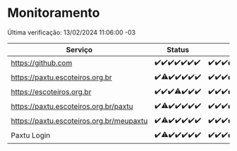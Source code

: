 # Monitoramento

Última verificação: 13/02/2024 11:06:00 -03

|Serviço|Status|Últimas 24h|
|---|---|---|
|https://github.com|<span title="2024-02-06: OK=24">✔️</span><span title="2024-02-07: OK=24">✔️</span><span title="2024-02-08: OK=24">✔️</span><span title="2024-02-09: OK=24">✔️</span><span title="2024-02-10: OK=24">✔️</span><span title="2024-02-11: OK=24">✔️</span><span title="2024-02-12: OK=15">✔️</span>|<span title="12/02/2024 12:06:00 -03 : 200">✔️</span><span title="12/02/2024 13:07:00 -03 : 200">✔️</span><span title="12/02/2024 14:03:00 -03 : 200">✔️</span><span title="12/02/2024 15:07:00 -03 : 200">✔️</span><span title="12/02/2024 16:05:00 -03 : 200">✔️</span><span title="12/02/2024 17:06:00 -03 : 200">✔️</span><span title="12/02/2024 18:04:00 -03 : 200">✔️</span><span title="12/02/2024 19:04:00 -03 : 200">✔️</span><span title="12/02/2024 20:06:00 -03 : 200">✔️</span><span title="12/02/2024 21:30:00 -03 : 200">✔️</span><span title="12/02/2024 22:38:00 -03 : 200">✔️</span><span title="12/02/2024 23:13:00 -03 : 200">✔️</span><span title="13/02/2024 00:07:00 -03 : 200">✔️</span><span title="13/02/2024 01:07:00 -03 : 200">✔️</span><span title="13/02/2024 02:06:00 -03 : 200">✔️</span><span title="13/02/2024 03:08:00 -03 : 200">✔️</span><span title="13/02/2024 04:06:00 -03 : 200">✔️</span><span title="13/02/2024 05:09:00 -03 : 200">✔️</span><span title="13/02/2024 06:06:00 -03 : 200">✔️</span><span title="13/02/2024 07:06:00 -03 : 200">✔️</span><span title="13/02/2024 08:07:00 -03 : 200">✔️</span><span title="13/02/2024 09:10:00 -03 : 200">✔️</span><span title="13/02/2024 10:04:00 -03 : 200">✔️</span><span title="13/02/2024 11:06:00 -03 : 200">✔️</span>|
|https://paxtu.escoteiros.org.br|<span title="2024-02-06: OK=24">✔️</span><span title="2024-02-07: OK=23, Falhas=1">⚠️</span><span title="2024-02-08: OK=24">✔️</span><span title="2024-02-09: OK=24">✔️</span><span title="2024-02-10: OK=24">✔️</span><span title="2024-02-11: OK=24">✔️</span><span title="2024-02-12: OK=15">✔️</span>|<span title="12/02/2024 12:06:00 -03 : 200">✔️</span><span title="12/02/2024 13:07:00 -03 : 200">✔️</span><span title="12/02/2024 14:03:00 -03 : 200">✔️</span><span title="12/02/2024 15:07:00 -03 : 200">✔️</span><span title="12/02/2024 16:05:00 -03 : 200">✔️</span><span title="12/02/2024 17:06:00 -03 : 200">✔️</span><span title="12/02/2024 18:04:00 -03 : 200">✔️</span><span title="12/02/2024 19:04:00 -03 : 200">✔️</span><span title="12/02/2024 20:06:00 -03 : 200">✔️</span><span title="12/02/2024 21:30:00 -03 : 200">✔️</span><span title="12/02/2024 22:38:00 -03 : 200">✔️</span><span title="12/02/2024 23:13:00 -03 : 200">✔️</span><span title="13/02/2024 00:07:00 -03 : 200">✔️</span><span title="13/02/2024 01:07:00 -03 : 200">✔️</span><span title="13/02/2024 02:06:00 -03 : 200">✔️</span><span title="13/02/2024 03:08:00 -03 : 200">✔️</span><span title="13/02/2024 04:06:00 -03 : 200">✔️</span><span title="13/02/2024 05:09:00 -03 : 200">✔️</span><span title="13/02/2024 06:06:00 -03 : 200">✔️</span><span title="13/02/2024 07:06:00 -03 : 200">✔️</span><span title="13/02/2024 08:07:00 -03 : 200">✔️</span><span title="13/02/2024 09:10:00 -03 : 200">✔️</span><span title="13/02/2024 10:04:00 -03 : 200">✔️</span><span title="13/02/2024 11:06:00 -03 : 200">✔️</span>|
|https://escoteiros.org.br|<span title="2024-02-06: OK=24">✔️</span><span title="2024-02-07: OK=24">✔️</span><span title="2024-02-08: OK=24">✔️</span><span title="2024-02-09: OK=23, Falhas=1">⚠️</span><span title="2024-02-10: OK=24">✔️</span><span title="2024-02-11: OK=24">✔️</span><span title="2024-02-12: OK=15">✔️</span>|<span title="12/02/2024 12:06:00 -03 : 200">✔️</span><span title="12/02/2024 13:07:00 -03 : 200">✔️</span><span title="12/02/2024 14:03:00 -03 : 200">✔️</span><span title="12/02/2024 15:07:00 -03 : 200">✔️</span><span title="12/02/2024 16:05:00 -03 : 200">✔️</span><span title="12/02/2024 17:06:00 -03 : 200">✔️</span><span title="12/02/2024 18:04:00 -03 : 200">✔️</span><span title="12/02/2024 19:04:00 -03 : 200">✔️</span><span title="12/02/2024 20:06:00 -03 : 200">✔️</span><span title="12/02/2024 21:30:00 -03 : 200">✔️</span><span title="12/02/2024 22:38:00 -03 : 200">✔️</span><span title="12/02/2024 23:13:00 -03 : 200">✔️</span><span title="13/02/2024 00:07:00 -03 : 200">✔️</span><span title="13/02/2024 01:07:00 -03 : 200">✔️</span><span title="13/02/2024 02:06:00 -03 : 200">✔️</span><span title="13/02/2024 03:08:00 -03 : 200">✔️</span><span title="13/02/2024 04:06:00 -03 : 200">✔️</span><span title="13/02/2024 05:09:00 -03 : 200">✔️</span><span title="13/02/2024 06:06:00 -03 : 200">✔️</span><span title="13/02/2024 07:06:00 -03 : 200">✔️</span><span title="13/02/2024 08:07:00 -03 : 200">✔️</span><span title="13/02/2024 09:10:00 -03 : 200">✔️</span><span title="13/02/2024 10:04:00 -03 : 200">✔️</span><span title="13/02/2024 11:06:00 -03 : 200">✔️</span>|
|https://paxtu.escoteiros.org.br/paxtu|<span title="2024-02-06: OK=24">✔️</span><span title="2024-02-07: OK=23, Falhas=1">⚠️</span><span title="2024-02-08: OK=24">✔️</span><span title="2024-02-09: OK=24">✔️</span><span title="2024-02-10: OK=24">✔️</span><span title="2024-02-11: OK=24">✔️</span><span title="2024-02-12: OK=15">✔️</span>|<span title="12/02/2024 12:06:00 -03 : 200">✔️</span><span title="12/02/2024 13:07:00 -03 : 200">✔️</span><span title="12/02/2024 14:03:00 -03 : 200">✔️</span><span title="12/02/2024 15:07:00 -03 : 200">✔️</span><span title="12/02/2024 16:05:00 -03 : 200">✔️</span><span title="12/02/2024 17:06:00 -03 : 200">✔️</span><span title="12/02/2024 18:04:00 -03 : 200">✔️</span><span title="12/02/2024 19:04:00 -03 : 200">✔️</span><span title="12/02/2024 20:06:00 -03 : 200">✔️</span><span title="12/02/2024 21:30:00 -03 : 200">✔️</span><span title="12/02/2024 22:38:00 -03 : 200">✔️</span><span title="12/02/2024 23:13:00 -03 : 200">✔️</span><span title="13/02/2024 00:07:00 -03 : 200">✔️</span><span title="13/02/2024 01:07:00 -03 : 200">✔️</span><span title="13/02/2024 02:06:00 -03 : 200">✔️</span><span title="13/02/2024 03:08:00 -03 : 200">✔️</span><span title="13/02/2024 04:06:00 -03 : 200">✔️</span><span title="13/02/2024 05:09:00 -03 : 200">✔️</span><span title="13/02/2024 06:06:00 -03 : 200">✔️</span><span title="13/02/2024 07:06:00 -03 : 200">✔️</span><span title="13/02/2024 08:07:00 -03 : 200">✔️</span><span title="13/02/2024 09:10:00 -03 : 200">✔️</span><span title="13/02/2024 10:04:00 -03 : 200">✔️</span><span title="13/02/2024 11:06:00 -03 : 200">✔️</span>|
|https://paxtu.escoteiros.org.br/meupaxtu|<span title="2024-02-06: OK=24">✔️</span><span title="2024-02-07: OK=23, Falhas=1">⚠️</span><span title="2024-02-08: OK=24">✔️</span><span title="2024-02-09: OK=24">✔️</span><span title="2024-02-10: OK=24">✔️</span><span title="2024-02-11: OK=24">✔️</span><span title="2024-02-12: OK=15">✔️</span>|<span title="12/02/2024 12:06:00 -03 : 200">✔️</span><span title="12/02/2024 13:07:00 -03 : 200">✔️</span><span title="12/02/2024 14:03:00 -03 : 200">✔️</span><span title="12/02/2024 15:07:00 -03 : 200">✔️</span><span title="12/02/2024 16:05:00 -03 : 200">✔️</span><span title="12/02/2024 17:06:00 -03 : 200">✔️</span><span title="12/02/2024 18:04:00 -03 : 200">✔️</span><span title="12/02/2024 19:04:00 -03 : 200">✔️</span><span title="12/02/2024 20:06:00 -03 : 200">✔️</span><span title="12/02/2024 21:30:00 -03 : 200">✔️</span><span title="12/02/2024 22:38:00 -03 : 200">✔️</span><span title="12/02/2024 23:13:00 -03 : 200">✔️</span><span title="13/02/2024 00:07:00 -03 : 200">✔️</span><span title="13/02/2024 01:07:00 -03 : 200">✔️</span><span title="13/02/2024 02:06:00 -03 : 200">✔️</span><span title="13/02/2024 03:08:00 -03 : 200">✔️</span><span title="13/02/2024 04:06:00 -03 : 200">✔️</span><span title="13/02/2024 05:09:00 -03 : 200">✔️</span><span title="13/02/2024 06:06:00 -03 : 200">✔️</span><span title="13/02/2024 07:06:00 -03 : 200">✔️</span><span title="13/02/2024 08:07:00 -03 : 200">✔️</span><span title="13/02/2024 09:10:00 -03 : 200">✔️</span><span title="13/02/2024 10:04:00 -03 : 200">✔️</span><span title="13/02/2024 11:06:00 -03 : 200">✔️</span>|
|Paxtu Login|<span title="2024-02-06: OK=24">✔️</span><span title="2024-02-07: OK=23, Falhas=1">⚠️</span><span title="2024-02-08: OK=24">✔️</span><span title="2024-02-09: OK=24">✔️</span><span title="2024-02-10: OK=24">✔️</span><span title="2024-02-11: OK=24">✔️</span><span title="2024-02-12: OK=15">✔️</span>|<span title="12/02/2024 12:06:00 -03 : 200">✔️</span><span title="12/02/2024 13:07:00 -03 : 200">✔️</span><span title="12/02/2024 14:03:00 -03 : 200">✔️</span><span title="12/02/2024 15:07:00 -03 : 200">✔️</span><span title="12/02/2024 16:05:00 -03 : 200">✔️</span><span title="12/02/2024 17:06:00 -03 : 200">✔️</span><span title="12/02/2024 18:04:00 -03 : 200">✔️</span><span title="12/02/2024 19:04:00 -03 : 200">✔️</span><span title="12/02/2024 20:06:00 -03 : 200">✔️</span><span title="12/02/2024 21:30:00 -03 : 200">✔️</span><span title="12/02/2024 22:38:00 -03 : 200">✔️</span><span title="12/02/2024 23:13:00 -03 : 200">✔️</span><span title="13/02/2024 00:07:00 -03 : 200">✔️</span><span title="13/02/2024 01:07:00 -03 : 200">✔️</span><span title="13/02/2024 02:06:00 -03 : 200">✔️</span><span title="13/02/2024 03:08:00 -03 : 200">✔️</span><span title="13/02/2024 04:06:00 -03 : 200">✔️</span><span title="13/02/2024 05:09:00 -03 : 200">✔️</span><span title="13/02/2024 06:06:00 -03 : 200">✔️</span><span title="13/02/2024 07:06:00 -03 : 200">✔️</span><span title="13/02/2024 08:07:00 -03 : 200">✔️</span><span title="13/02/2024 09:10:00 -03 : 200">✔️</span><span title="13/02/2024 10:04:00 -03 : 200">✔️</span><span title="13/02/2024 11:06:00 -03 : 200">✔️</span>|
